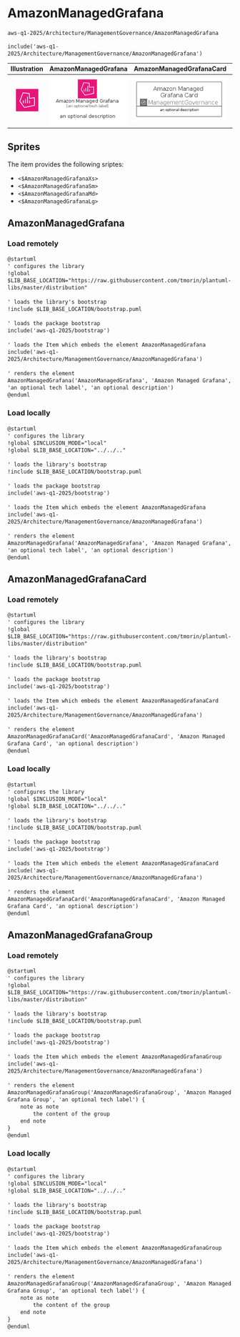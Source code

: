 # AmazonManagedGrafana


```text
aws-q1-2025/Architecture/ManagementGovernance/AmazonManagedGrafana
```

```text
include('aws-q1-2025/Architecture/ManagementGovernance/AmazonManagedGrafana')
```



| Illustration | AmazonManagedGrafana | AmazonManagedGrafanaCard | AmazonManagedGrafanaGroup |
| :---: | :---: | :---: | :---: |
| ![illustration for Illustration](../../../aws-q1-2025/Architecture/ManagementGovernance/AmazonManagedGrafana.png) | ![illustration for AmazonManagedGrafana](../../../aws-q1-2025/Architecture/ManagementGovernance/AmazonManagedGrafana.Local.png) | ![illustration for AmazonManagedGrafanaCard](../../../aws-q1-2025/Architecture/ManagementGovernance/AmazonManagedGrafanaCard.Local.png) | ![illustration for AmazonManagedGrafanaGroup](../../../aws-q1-2025/Architecture/ManagementGovernance/AmazonManagedGrafanaGroup.Local.png) |



## Sprites
The item provides the following sriptes:

- `<$AmazonManagedGrafanaXs>`
- `<$AmazonManagedGrafanaSm>`
- `<$AmazonManagedGrafanaMd>`
- `<$AmazonManagedGrafanaLg>`





## AmazonManagedGrafana

### Load remotely
```plantuml
@startuml
' configures the library
!global $LIB_BASE_LOCATION="https://raw.githubusercontent.com/tmorin/plantuml-libs/master/distribution"

' loads the library's bootstrap
!include $LIB_BASE_LOCATION/bootstrap.puml

' loads the package bootstrap
include('aws-q1-2025/bootstrap')

' loads the Item which embeds the element AmazonManagedGrafana
include('aws-q1-2025/Architecture/ManagementGovernance/AmazonManagedGrafana')

' renders the element
AmazonManagedGrafana('AmazonManagedGrafana', 'Amazon Managed Grafana', 'an optional tech label', 'an optional description')
@enduml
```

### Load locally
```plantuml
@startuml
' configures the library
!global $INCLUSION_MODE="local"
!global $LIB_BASE_LOCATION="../../.."

' loads the library's bootstrap
!include $LIB_BASE_LOCATION/bootstrap.puml

' loads the package bootstrap
include('aws-q1-2025/bootstrap')

' loads the Item which embeds the element AmazonManagedGrafana
include('aws-q1-2025/Architecture/ManagementGovernance/AmazonManagedGrafana')

' renders the element
AmazonManagedGrafana('AmazonManagedGrafana', 'Amazon Managed Grafana', 'an optional tech label', 'an optional description')
@enduml
```

## AmazonManagedGrafanaCard

### Load remotely
```plantuml
@startuml
' configures the library
!global $LIB_BASE_LOCATION="https://raw.githubusercontent.com/tmorin/plantuml-libs/master/distribution"

' loads the library's bootstrap
!include $LIB_BASE_LOCATION/bootstrap.puml

' loads the package bootstrap
include('aws-q1-2025/bootstrap')

' loads the Item which embeds the element AmazonManagedGrafanaCard
include('aws-q1-2025/Architecture/ManagementGovernance/AmazonManagedGrafana')

' renders the element
AmazonManagedGrafanaCard('AmazonManagedGrafanaCard', 'Amazon Managed Grafana Card', 'an optional description')
@enduml
```

### Load locally
```plantuml
@startuml
' configures the library
!global $INCLUSION_MODE="local"
!global $LIB_BASE_LOCATION="../../.."

' loads the library's bootstrap
!include $LIB_BASE_LOCATION/bootstrap.puml

' loads the package bootstrap
include('aws-q1-2025/bootstrap')

' loads the Item which embeds the element AmazonManagedGrafanaCard
include('aws-q1-2025/Architecture/ManagementGovernance/AmazonManagedGrafana')

' renders the element
AmazonManagedGrafanaCard('AmazonManagedGrafanaCard', 'Amazon Managed Grafana Card', 'an optional description')
@enduml
```

## AmazonManagedGrafanaGroup

### Load remotely
```plantuml
@startuml
' configures the library
!global $LIB_BASE_LOCATION="https://raw.githubusercontent.com/tmorin/plantuml-libs/master/distribution"

' loads the library's bootstrap
!include $LIB_BASE_LOCATION/bootstrap.puml

' loads the package bootstrap
include('aws-q1-2025/bootstrap')

' loads the Item which embeds the element AmazonManagedGrafanaGroup
include('aws-q1-2025/Architecture/ManagementGovernance/AmazonManagedGrafana')

' renders the element
AmazonManagedGrafanaGroup('AmazonManagedGrafanaGroup', 'Amazon Managed Grafana Group', 'an optional tech label') {
    note as note
        the content of the group
    end note
}
@enduml
```

### Load locally
```plantuml
@startuml
' configures the library
!global $INCLUSION_MODE="local"
!global $LIB_BASE_LOCATION="../../.."

' loads the library's bootstrap
!include $LIB_BASE_LOCATION/bootstrap.puml

' loads the package bootstrap
include('aws-q1-2025/bootstrap')

' loads the Item which embeds the element AmazonManagedGrafanaGroup
include('aws-q1-2025/Architecture/ManagementGovernance/AmazonManagedGrafana')

' renders the element
AmazonManagedGrafanaGroup('AmazonManagedGrafanaGroup', 'Amazon Managed Grafana Group', 'an optional tech label') {
    note as note
        the content of the group
    end note
}
@enduml
```

